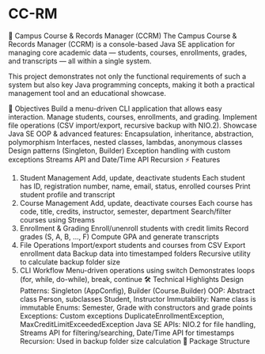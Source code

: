 # CC-RM
📘 Campus Course & Records Manager (CCRM)
The Campus Course & Records Manager (CCRM) is a console-based Java SE application for managing core academic data — students, courses, enrollments, grades, and transcripts — all within a single system.

This project demonstrates not only the functional requirements of such a system but also key Java programming concepts, making it both a practical management tool and an educational showcase.

🎯 Objectives
Build a menu-driven CLI application that allows easy interaction.
Manage students, courses, enrollments, and grading.
Implement file operations (CSV import/export, recursive backup with NIO.2).
Showcase Java SE OOP & advanced features:
Encapsulation, inheritance, abstraction, polymorphism
Interfaces, nested classes, lambdas, anonymous classes
Design patterns (Singleton, Builder)
Exception handling with custom exceptions
Streams API and Date/Time API
Recursion
⚡ Features
1. Student Management
Add, update, deactivate students
Each student has ID, registration number, name, email, status, enrolled courses
Print student profile and transcript
2. Course Management
Add, update, deactivate courses
Each course has code, title, credits, instructor, semester, department
Search/filter courses using Streams
3. Enrollment & Grading
Enroll/unenroll students with credit limits
Record grades (S, A, B, …, F)
Compute GPA and generate transcripts
4. File Operations
Import/export students and courses from CSV
Export enrollment data
Backup data into timestamped folders
Recursive utility to calculate backup folder size
5. CLI Workflow
Menu-driven operations using switch
Demonstrates loops (for, while, do-while), break, continue
🛠️ Technical Highlights
Design Patterns: Singleton (AppConfig), Builder (Course.Builder)
OOP: Abstract class Person, subclasses Student, Instructor
Immutability: Name class is immutable
Enums: Semester, Grade with constructors and grade points
Exceptions: Custom exceptions DuplicateEnrollmentException, MaxCreditLimitExceededException
Java SE APIs: NIO.2 for file handling, Streams API for filtering/searching, Date/Time API for timestamps
Recursion: Used in backup folder size calculation
📂 Package Structure
